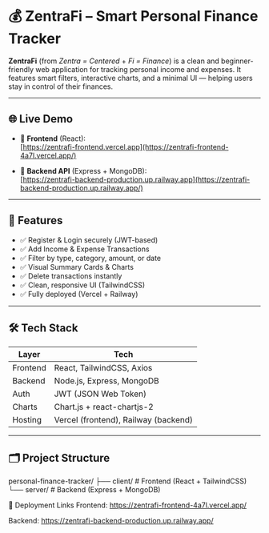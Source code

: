 # 💰 ZentraFi – Smart Personal Finance Tracker

**ZentraFi** (from *Zentra = Centered* + *Fi = Finance*) is a clean and beginner-friendly web application for tracking personal income and expenses. It features smart filters, interactive charts, and a minimal UI — helping users stay in control of their finances.

---

## 🌐 Live Demo

- 🔗 **Frontend** (React):  
  [https://zentrafi-frontend.vercel.app](https://zentrafi-frontend-4a7l.vercel.app/)

- 🔗 **Backend API** (Express + MongoDB):  
  [https://zentrafi-backend-production.up.railway.app](https://zentrafi-backend-production.up.railway.app/)

---

## 📌 Features

- ✅ Register & Login securely (JWT-based)
- ✅ Add Income & Expense Transactions
- ✅ Filter by type, category, amount, or date
- ✅ Visual Summary Cards & Charts
- ✅ Delete transactions instantly
- ✅ Clean, responsive UI (TailwindCSS)
- ✅ Fully deployed (Vercel + Railway)

---

## 🛠 Tech Stack

| Layer     | Tech                          |
|-----------|-------------------------------|
| Frontend  | React, TailwindCSS, Axios     |
| Backend   | Node.js, Express, MongoDB     |
| Auth      | JWT (JSON Web Token)          |
| Charts    | Chart.js + react-chartjs-2    |
| Hosting   | Vercel (frontend), Railway (backend) |

---

## 🗂️ Project Structure

personal-finance-tracker/
├── client/ # Frontend (React + TailwindCSS)
└── server/ # Backend (Express + MongoDB)

🚀 Deployment Links
Frontend: https://zentrafi-frontend-4a7l.vercel.app/

Backend: https://zentrafi-backend-production.up.railway.app/
